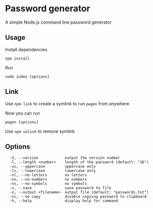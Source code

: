 # Password generator
A simple Node.js command line password generator

## Usage

Install dependencies

```
npm install
```

Run

```
node index [options]
```

## Link

Use `npm link` to create a symlink to run `pwgen` from anywhere

Now you can run
```
pwgen [options]
```

Use `npm unlink` to remove symlink


## Options
```
  -V, --version            output the version number
  -l, --length <number>    length of the password (default: "16")
  -uc, --uppercase         uppercase only
  -lc, --lowercase         lowercase only
  -nl, --no-letters        no letters
  -nn, --no-numbers        no numbers
  -ns, --no-symbols        no symbols
  -s, --save               save password to file
  -o, --output <filename>  output file (default: "passwords.txt")
  -nc, --no-copy           disable copying password to clipboard
  -h, --help               display help for command
```